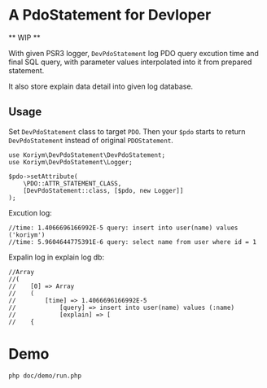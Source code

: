 # A PdoStatement for Devloper

** WIP **

With given PSR3 logger, `DevPdoStatement` log PDO query excution time and final SQL query, with parameter values interpolated into it from prepared statement.

It also store explain data detail into given log database.
 
## Usage

Set `DevPdoStatement` class to target `PDO`. Then your `$pdo` starts to return `DevPdoStatement` instead of original `PDOStatement`.

```
use Koriym\DevPdoStatement\DevPdoStatement;
use Koriym\DevPdoStatement\Logger;

$pdo->setAttribute(
    \PDO::ATTR_STATEMENT_CLASS,
    [DevPdoStatement::class, [$pdo, new Logger]]
);
```

Excution log: 

```
//time: 1.4066696166992E-5 query: insert into user(name) values ('koriym')
//time: 5.9604644775391E-6 query: select name from user where id = 1
```

Expalin log in explain log db:

```
//Array
//(
//    [0] => Array
//    (
//        [time] => 1.4066696166992E-5
//            [query] => insert into user(name) values (:name)
//            [explain] => [
//    {
```


# Demo

```
php doc/demo/run.php 
```